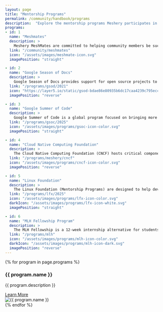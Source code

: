 ```yaml
---
layout: page
title: "Mentorship Programs"
permalink: /community/handbook/programs
description:  "Explore the mentorship programs Meshery participates in and how to join."
programs:
- id: 1
  name: "Meshmates"
  description: >
    Meshery MeshMates are committed to helping community members be successful contributors. MeshMates aid in identifying areas of projects to engage within, working groups to join, and in helping community members grow in their open source and cloud native knowledge. By connecting one-on-one, MeshMates will share tips on how to have the best community experience possible.
  link: "/community/meshmates"
  icon: "/assets/images/meshmate-icon.svg"
  imagePosition: "straight"

- id: 2
  name: "Google Season of Docs"
  description: >
    Google Season of Docs provides support for open source projects to improve their documentation and allows professional technical writers to gain experience in open source. This is to raise awareness of open source, docs, and technical writing. Google season of docs started in 2019. Each year, Meshery submits a new project idea for technical writers to contribute to for a particular period. Also, stipends are awarded to the contributors.
  link: "/programs/gsod/2021"
  icon: "https://layer5.io/static/gsod-bdae86e80935b6dc17caa4239c795ecc.webp"
  imagePosition: "reverse"

- id: 3
  name: "Google Summer of Code"
  description: >
    Google Summer of Code is a global program focused on bringing more student developers into open source software development. Students work with an open-source organization on a 10-week programming project during their break from school. Every Summer, Meshery submits a new project idea for student developers to contribute to for a particular period. Also, stipends are awarded at the end of the program to the contributors.
  link: "/programs/gsoc/2025"
  icon: "/assets/images/programs/gsoc-icon-color.svg"
  imagePosition: "straight"

- id: 4
  name: "Cloud Native Computing Foundation"
  description: >
    The Cloud Native Computing Foundation (CNCF) hosts critical components of the global technology infrastructure. CNCF brings together the world’s top developers, end users, and vendors and runs the largest open source developer conferences. CNCF is part of the nonprofit Linux Foundation. 
  link: "/programs/meshery/cncf"
  icon: "/assets/images/programs/cncf-icon-color.svg"
  imagePosition: "reverse"

- id: 5
  name: "Linux Foundation"
  description: >
    The Linux Foundation (Mentorship Programs) are designed to help developers with the necessary skills–many of whom are first-time open source contributors–experiment, learn, and contribute effectively to open source communities. Meshery, as an organization, has been participating in the Linux Foundation mentorship program since 2019.
  link: "/programs/lfx/2025"
  icon: "/assets/images/programs/lfx-icon-color.svg"
  darkIcon: "/assets/images/programs/lfx-icon-white.svg"
  imagePosition: "straight"

- id: 6
  name: "MLH Fellowship Program"
  description: >
    The MLH Fellowship is a 12-week internship alternative for students interested in becoming software engineers. Instead of an internship at a single company, you'll contribute to the type of Open Source projects that every company depends on. The programs pair fun, educational curriculum with practical experience that you can put on your resume right away. It's collaborative, remote, and happens under the guidance of expert mentors. Meshery, as an organization, participates in the program by submitting a project idea for contributors to work on and also provides mentorship during the time phase given.
  link: "/programs/mlh"
  icon: "/assets/images/programs/mlh-icon-color.svg"
  darkIcon: "/assets/images/programs/mlh-icon-dark.svg"
  imagePosition: "reverse"
---
```


<div class="mentorship-program-list">
    {% for program in page.programs %}
        <div class="mentorship-program {% if program.imagePosition == 'reverse' %}reverse-order{% endif %}">
            <div class="program-body">
                <article class="program-details">
                  <h3 class="program-title">
                      {{ program.name }}
                  </h3>
                  <p class="program-description">
                      {{ program.description }}
                  </p>
                </article>
                <a class="highlight" href="{{ program.link }}">
                      Learn More
                </a>
            </div>
            <div class="program-icon-div">
                <img src="{{ program.icon }}" alt="{{ program.name }}" class="program-icon"
                {% if program.darkIcon %}
                  id="logo-dark-light"
                  data-logo-for-light="{{ program.icon }}"
                  data-logo-for-dark="{{ program.darkIcon }}"
                {% endif %}>
            </div>
        </div>
    {% endfor %}
</div>